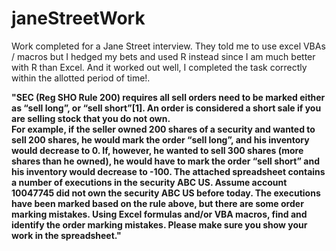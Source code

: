 # janeStreetWork

Work completed for a Jane Street interview. They told me to use excel VBAs / macros but I hedged my bets and used R instead since I am much better with R than Excel. And it worked out well, I completed the task correctly within the allotted period of time!. 

**"SEC (Reg SHO Rule 200) requires all sell orders need to be marked either as “sell long”, or “sell short”[1].  An order is considered a short sale if you are selling stock that you do not own.  
For example, if the seller owned 200 shares of a security and wanted to sell 200 shares, he would mark the order “sell long”, and his inventory would decrease to 0.  If, however, he wanted to sell 300 shares (more shares than he owned), he would have to mark the order “sell short” and his inventory would decrease to -100.
The attached spreadsheet contains a number of executions in the security ABC US.  Assume account 10047745 did not own the security ABC US before today.  The executions have been marked based on the rule above, but there are some order marking mistakes.  Using Excel formulas and/or VBA macros, find and identify the order marking mistakes.  Please make sure you show your work in the spreadsheet."**